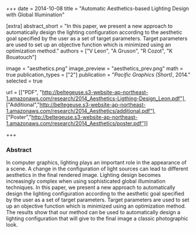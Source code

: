 +++
date = 2014-10-08
title = "Automatic Aesthetics-based Lighting Design with Global Illumination"

[extra]
abstract_short = "In this paper, we present a new approach to automatically design the lighting configuration according to the aesthetic goal specified by the user as a set of target parameters. Target parameters are used to set up an objective function which is minimized using an optimization method."
authors = ["V Leon", "A Gruson", "R Cozot", "K Bouatouch"]

image = "aesthetics.png"
image_preview = "aesthetics_prev.png"
math = true
publication_types = ["2"]
publication = "*Pacific Graphics (Short)*, 2014."
selected = true

url = [["PDF", "http://beltegeuse.s3-website-ap-northeast-1.amazonaws.com/research/2014_Aesthetics-Ligthing-Design_Leon.pdf"],
    ["Additional","http://beltegeuse.s3-website-ap-northeast-1.amazonaws.com/research/2014_Aesthetics/additional.pdf"],
    ["Poster","http://beltegeuse.s3-website-ap-northeast-1.amazonaws.com/research/2014_Aesthetics/poster.pdf"]]

+++

### Abstract

In computer graphics, lighting plays an important role in the appearance of a scene. A change in the configuration of light sources can lead to different aesthetics in the final rendered image. Lighting design becomes increasingly complex when using sophisticated global illumination techniques. In this paper, we present a new approach to automatically design the lighting configuration according to the aesthetic goal specified by the user as a set of target parameters. Target parameters are used to set up an objective function which is minimized using an optimization method.  The results show that our method can be used to automatically design a lighting configuration that will give to the final image a classic photographic look.